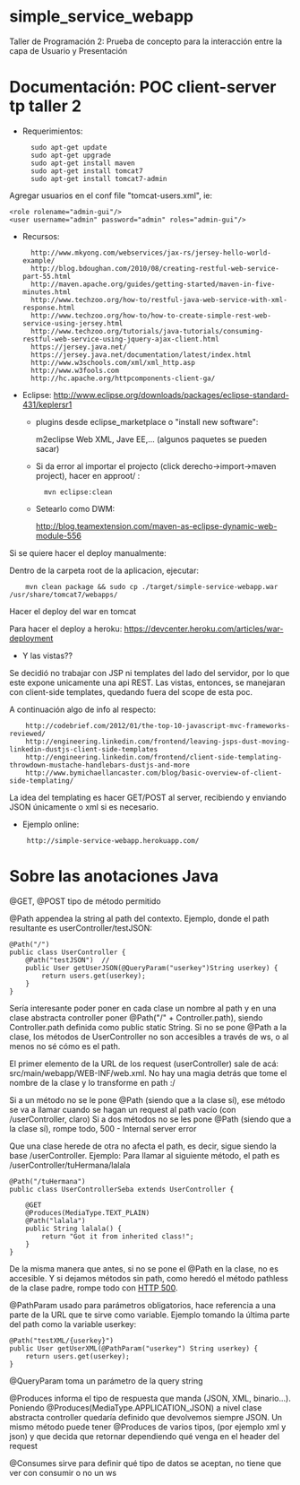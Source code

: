 simple_service_webapp
================

Taller de Programación 2: Prueba de concepto para la interacción entre la capa de Usuario y Presentación

# Documentación: POC client-server tp taller 2 

- Requerimientos:
	
		sudo apt-get update
		sudo apt-get upgrade
        sudo apt-get install maven
        sudo apt-get install tomcat7
        sudo apt-get install tomcat7-admin 
	
	


Agregar usuarios en el conf file "tomcat-users.xml", ie:
	
    <role rolename="admin-gui"/>
    <user username="admin" password="admin" roles="admin-gui"/>

- Recursos:

	
		http://www.mkyong.com/webservices/jax-rs/jersey-hello-world-example/
		http://blog.bdoughan.com/2010/08/creating-restful-web-service-part-55.html
		http://maven.apache.org/guides/getting-started/maven-in-five-minutes.html
		http://www.techzoo.org/how-to/restful-java-web-service-with-xml-response.html
		http://www.techzoo.org/how-to/how-to-create-simple-rest-web-service-using-jersey.html
		http://www.techzoo.org/tutorials/java-tutorials/consuming-restful-web-service-using-jquery-ajax-client.html
		https://jersey.java.net/
		https://jersey.java.net/documentation/latest/index.html
		http://www.w3schools.com/xml/xml_http.asp
		http://www.w3fools.com
		http://hc.apache.org/httpcomponents-client-ga/
	


- Eclipse: 
	http://www.eclipse.org/downloads/packages/eclipse-standard-431/keplersr1

	- plugins desde eclipse_marketplace o "install new software":
	
  		m2eclipse
  		Web XML, Jave EE,... (algunos paquetes se pueden sacar)

	- Si da error al importar el projecto (click derecho->import->maven project), hacer en approot/ :
		  
			mvn eclipse:clean
	
	- Setearlo como DWM:
  
	  http://blog.teamextension.com/maven-as-eclipse-dynamic-web-module-556


Si se quiere hacer el deploy manualmente:

Dentro de la carpeta root de la aplicacion, ejecutar:
	
		mvn clean package && sudo cp ./target/simple-service-webapp.war /usr/share/tomcat7/webapps/

Hacer el deploy del war en tomcat


Para hacer el deploy a heroku:
  https://devcenter.heroku.com/articles/war-deployment
  
  
  
 - Y las vistas??
 
 Se decidió no trabajar con JSP ni templates del lado del servidor, por lo que este expone unicamente una api REST. Las vistas, entonces, se manejaran con client-side templates, quedando fuera del scope de esta poc. 

 A continuación algo de info al respecto:
 
 		http://codebrief.com/2012/01/the-top-10-javascript-mvc-frameworks-reviewed/
 		http://engineering.linkedin.com/frontend/leaving-jsps-dust-moving-linkedin-dustjs-client-side-templates
 		http://engineering.linkedin.com/frontend/client-side-templating-throwdown-mustache-handlebars-dustjs-and-more
 		http://www.bymichaellancaster.com/blog/basic-overview-of-client-side-templating/
 
 La idea del templating es hacer GET/POST al server, recibiendo y enviando JSON únicamente o xml si es necesario.

 


 - Ejemplo online:
 
		http://simple-service-webapp.herokuapp.com/



# Sobre las anotaciones Java

@GET, @POST tipo de método permitido

@Path appendea la string al path del contexto.
Ejemplo, donde el path resultante es userController/testJSON:

	@Path("/")
	public class UserController {
	    @Path("testJSON")  //
	    public User getUserJSON(@QueryParam("userkey")String userkey) {
	        return users.get(userkey);
	    }
	}


Sería interesante poder poner en cada clase un nombre al path y en una clase abstracta controller poner
@Path("/" + Controller.path), siendo Controller.path definida como public static String.
Si no se pone @Path a la clase, los métodos de UserController no son accesibles a través de ws, o al menos
no sé cómo es el path.

El primer elemento de la URL de los request (userController) sale de acá: src/main/webapp/WEB-INF/web.xml.
No hay una magia detrás que tome el nombre de la clase y lo transforme en path :/

Si a un método no se le pone @Path (siendo que a la clase sí), ese método se va a llamar cuando se hagan un
request al path vacío (con /userController, claro)
Si a dos métodos no se les pone @Path (siendo que a la clase sí), rompe todo, 500 - Internal server error

Que una clase herede de otra no afecta el path, es decir, sigue siendo la base /userController.
Ejemplo:
Para llamar al siguiente método, el path es /userController/tuHermana/lalala

	@Path("/tuHermana")
	public class UserControllerSeba extends UserController {

	    @GET
	    @Produces(MediaType.TEXT_PLAIN)
	    @Path("lalala")
	    public String lalala() {
	        return "Got it from inherited class!";
	    }
	}

De la misma manera que antes, si no se pone el @Path en la clase, no es accesible. Y si dejamos métodos sin path,
como heredó el método pathless de la clase padre, rompe todo con [HTTP 500](http://httpcats.herokuapp.com/500).

@PathParam usado para parámetros obligatorios, hace referencia a una parte de la URL que te sirve como variable.
Ejemplo tomando la última parte del path como la variable userkey:

	@Path("testXML/{userkey}")
	public User getUserXML(@PathParam("userkey") String userkey) {
	   	return users.get(userkey);
	}


@QueryParam toma un parámetro de la query string


@Produces informa el tipo de respuesta que manda (JSON, XML, binario...).
Poniendo @Produces(MediaType.APPLICATION_JSON) a nivel clase abstracta controller quedaría definido que
 devolvemos siempre JSON.
Un mismo método puede tener @Produces de varios tipos, (por ejemplo xml y json) y que decida que retornar
dependiendo qué venga en el header del request

@Consumes sirve para definir qué tipo de datos se aceptan, no tiene que ver con consumir
o no un ws
